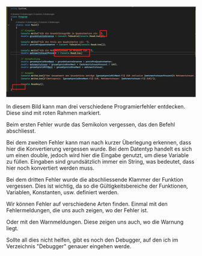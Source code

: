 
![Fehler](Screenshot_2024-11-26_110930.png)

In diesem Bild kann man drei verschiedene Programierfehler entdecken. Diese sind mit roten Rahmen markiert. 

Beim ersten Fehler wurde das Semikolon vergessen, das den Befehl abschliesst. 

Bei dem zweiten Fehler kann man nach kurzer Überlegung erkennen, dass hier die Konvertierung vergessen wurde.
Bei dem Datentyp handelt es sich um einen double, jedoch wird hier die Eingabe genutzt, um diese Variable zu füllen. Eingaben sind grundsätzlich immer ein String, was bedeutet, dass hier noch konvertiert werden muss.

Bei dem dritten Fehler wurde die abschliessende Klammer der Funktion vergessen. Dies ist wichtig, da so die Gültigkeitsbereiche der Funktionen, Variablen, Konstanten, usw. definiert werden.

Wir können Fehler auf verschiedene Arten finden. Einmal mit den Fehlermeldungen, die uns auch zeigen, wo der Fehler ist.

Oder mit den Warnmeldungen. Diese zeigen uns auch, wo die Warnung liegt.

Sollte all dies nicht helfen, gibt es noch den Debugger, auf den ich im Verzeichnis "Debugger" genauer eingehen werde.
